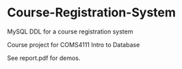 # Course-Registration-System
MySQL DDL for a course registration system

Course project for COMS4111 Intro to Database

See report.pdf for demos.
